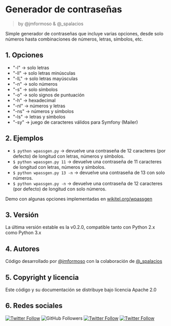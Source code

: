 # Generador de contraseñas
> by @jmformoso & @_spalacios

Simple generador de contraseñas que incluye varias opciones, desde solo números hasta combinaciones de números, letras, símbolos, etc.
## 1. Opciones

* "-l" -> solo letras
* "-ll" -> solo letras minúsculas
* "-lL" -> solo letras mayúsculas
* "-n" -> solo números
* "-s" -> solo símbolos
* "-o" -> solo signos de puntuación
* "-h" -> hexadecimal
* "-nl" -> números y letras
* "-ns" -> números y símbolos
* "-ls" -> letras y símbolos
* "-sy" -> juego de caracteres válidos para Symfony (Mailer)

## 2. Ejemplos

* ```$ python wpassgen.py``` -> devuelve una contraseña de 12 caracteres (por defecto) de longitud con letras, números y símbolos.
* ```$ python wpassgen.py 11``` -> devuelve una contraseña de 11 caracteres de longitud con letras, números y símbolos.
* ```$ python wpassgen.py 13 -n``` -> devuelve una contraseña de 13 con solo números.
* ```$ python wpassgen.py -n``` -> devuelve una contraseña de 12 caracteres (por defecto) de longitud con solo números.

Demo con algunas opciones implementadas en [wikitel.org/wpassgen](https://wikitel.org/wpassgen)

## 3. Versión
La última versión estable es la v0.2.0, compatible tanto con Python 2.x como Python 3.x

## 4. Autores
Código desarrollado por [@jmformoso](https://twitter.com/jmformoso) con la colaboración de [@_spalacios](https://twitter.com/_spalacios)

## 5. Copyright y licencia
Este código y su documentación se distribuye bajo licencia Apache 2.0

## 6. Redes sociales

[![Twitter Follow](https://img.shields.io/twitter/follow/jmformoso?style=social)](https://twitter.com/jmformoso)
![GitHub Followers](https://img.shields.io/github/followers/jmformoso?style=social)
[![Twitter Follow](https://img.shields.io/twitter/follow/wikitel?style=social)](https://twitter.com/wikitel)
[![Twitter Follow](https://img.shields.io/twitter/follow/_spalacios?style=social)](https://twitter.com/_spalacios)